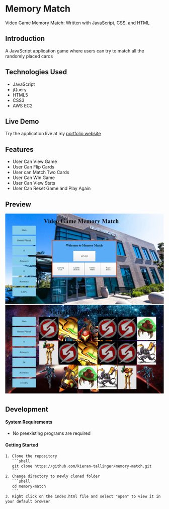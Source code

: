 # Memory Match

Video Game Memory Match: Written with JavaScript, CSS, and HTML

## Introduction

A JavaScript application game where users can try to match all the randomly placed cards

## Technologies Used

- JavaScript
- jQuery 
- HTML5
- CSS3
- AWS EC2

## Live Demo

Try the application live at my [portfolio website](https://memory-match.kierantallingerdevwork.com/)

## Features

- User Can View Game
- User Can Flip Cards
- User can Match Two Cards
- User Can Win Game
- User Can View Stats
- User Can Reset Game and Play Again

## Preview

![Theme Switch and Game Start](memory-match-preview1.gif)
![Game End and Reset](memory-match-preview2.gif)

## Development
#### System Requirements

- No preexisting programs are required

#### Getting Started
    1. Clone the repository
       ```shell
       git clone https://github.com/kieran-tallinger/memory-match.git
       ```
    2. Change directory to newly cloned folder
       ```shell
       cd memory-match
       ```
    3. Right click on the index.html file and select "open" to view it in your default browser
